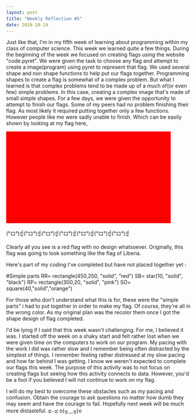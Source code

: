```yaml
---
layout: post
title: "Weekly Reflection #5"
date: 2018-10-19
---
```

Just like that, I'm in my fifth week of learning about programming within my class of computer science. This week we learned quite a few things. During the beginning of the week we focused on creating flags using the website "code.pyret". We were given the task to choose any flag and attempt to create a image(program) using pyret to represent that flag. We  used several shape and non shape functions to help put our flags together. Programming shapes to create a flag is somewhat of a complex problem. But what I learned is that complex problems tend to be made up of a much of(or even few) simple problems. In this case, creating a complex image that's made of small simple shapes. For a few days, we were given the opportunity to attempt to finish our flags. Some of my peers had no problem finishing their flag. As most likely it required putting together only a few functions. However people like me were sadly unable to finish. Which can be easily shown by looking at my flag here, 

![GitHub Logo](/images/download.png)

(°ロ°)☝(°ロ°)☝(°ロ°)☝(°ロ°)☝(°ロ°)☝(°ロ°)☝(°ロ°)☝

Clearly all you see is a red flag with no design whatsoever. Originally, this flag was going to look something like the flag of Liberia. 

Here's part of my coding I've completed but have not placed together yet : 

#Simple parts 
RR= rectangle(450,250, "solid", "red")
SB= star(10, "solid", "black")
RP= rectangle(300,20, "solid", "pink")
SO= square(40,"solid","orange")

For those who don't understand what this is for, these were the "simple parts" i had to put together in order to make my flag. Of course, they're all in the wrong color. As my original plan was the recolor them once I got the shape design of flag completed. 

I'd be lying if I said that this week wasn't challenging. For me, I believed it was. I started off the week on a shaky start and felt rather lost when we were given time on the computers to work on our program. My pacing with the work I did was rather slow and I remember being often distracted by the simplest of things. I remember feeling rather distressed at my slow pacing and how far behind I was getting. I know we weren't expected to complete our flags this week. The purpose of this activity was to not focus on creating flags but seeing how this activity connects to data. However, you'd be a fool if you believed I will not continue to work on my flag.

I will do my best to overcome these obstacles such as my pacing and confusion. Obtain the courage to ask questions no matter how dumb they may seem and have the courage to fail. Hopefully next week will be much more distasteful. ಥ⌣ಥ o(╥﹏╥)o

